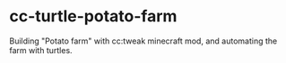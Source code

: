 # cc-turtle-potato-farm
Building "Potato farm" with cc:tweak minecraft mod, and automating the farm with turtles.
